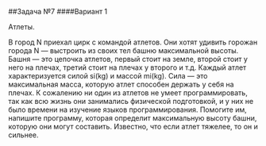 ##Задача №7
####Вариант 1

Атлеты.

В город N приехал цирк с командой атлетов. Они хотят удивить горожан города N — выстроить из своих тел башню максимальной высоты. Башня — это цепочка атлетов, первый стоит на земле, второй стоит у него на плечах, третий стоит на плечах у второго и т.д.
Каждый атлет характеризуется силой si(kg) и массой mi(kg). Сила — это максимальная масса, которую атлет способен держать у себя на плечах.
К сожалению ни один из атлетов не умеет программировать, так как всю жизнь они занимались физической подготовкой, и у них не было времени на изучение языков программирования. 
Помогите им, напишите программу, которая определит максимальную высоту башни, которую они могут составить.
Известно, что если атлет тяжелее, то он и сильнее.
